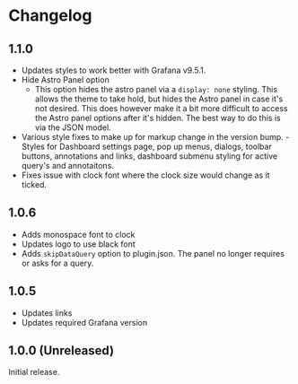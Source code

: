 # Changelog

## 1.1.0

- Updates styles to work better with Grafana v9.5.1.
- Hide Astro Panel option
  - This option hides the astro panel via a `display: none` styling. This allows the theme to take hold, but hides the Astro panel in case it's not desired. This does however make it a bit more difficult to access the Astro panel options after it's hidden. The best way to do this is via the JSON model.
- Various style fixes to make up for markup change in the version bump.
  -Styles for Dashboard settings page, pop up menus, dialogs, toolbar buttons, annotations and links, dashboard submenu styling for active query's and annotaitons.
- Fixes issue with clock font where the clock size would change as it ticked.

## 1.0.6

- Adds monospace font to clock
- Updates logo to use black font
- Adds `skipDataQuery` option to plugin.json. The panel no longer requires or asks for a query.

## 1.0.5

- Updates links
- Updates required Grafana version

## 1.0.0 (Unreleased)

Initial release.
